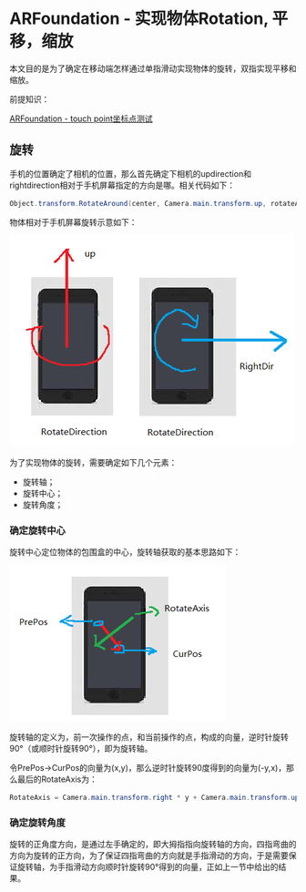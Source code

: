 # ARFoundation - 实现物体Rotation, 平移，缩放

本文目的是为了确定在移动端怎样通过单指滑动实现物体的旋转，双指实现平移和缩放。

前提知识：

[ARFoundation - touch point坐标点测试](./arfoundation-touch-point-coordinate.md)

## 旋转

手机的位置确定了相机的位置，那么首先确定下相机的updirection和rightdirection相对于手机屏幕指定的方向是哪。相关代码如下：

```c#
Object.transform.RotateAround(center, Camera.main.transform.up, rotateAngle);
```

物体相对于手机屏幕旋转示意如下：

![](./image/arfoundation-rotate1.png)

为了实现物体的旋转，需要确定如下几个元素：

- 旋转轴；
- 旋转中心；
- 旋转角度；

### 确定旋转中心 

旋转中心定位物体的包围盒的中心，旋转轴获取的基本思路如下：

![](./image/arfoundation-rotate2.png)

旋转轴的定义为，前一次操作的点，和当前操作的点，构成的向量，逆时针旋转90°（或顺时针旋转90°），即为旋转轴。

令PrePos->CurPos的向量为(x,y)，那么逆时针旋转90度得到的向量为(-y,x)，那么最后的RotateAxis为：

```c#
RotateAxis = Camera.main.transform.right * y + Camera.main.transform.up * (-x)
```

### 确定旋转角度

旋转的正角度方向，是通过左手确定的，即大拇指指向旋转轴的方向，四指弯曲的方向为旋转的正方向，为了保证四指弯曲的方向就是手指滑动的方向，于是需要保证旋转轴，为手指滑动方向顺时针旋转90°得到的向量，正如上一节中给出的结果。



